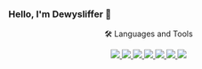 ### Hello, I'm Dewysliffer 👋


<p align="center">🛠️ Languages and Tools</p>
<p align="center">
  <a href="https://skillicons.dev">
    <img src="https://skillicons.dev/icons?i=html,css,js,vue,vite,express,nodejs,npm,webpack&theme=light" />
    <img src="https://skillicons.dev/icons?i=react,nextjs,typescript,supabase" />
    <img src="https://skillicons.dev/icons?i=java,spring,maven,mysql,linux,redis,nginx&theme=light" />
    <img src="https://skillicons.dev/icons?i=kotlin,androidstudio,gradle,sqlite" />
    <img src="https://skillicons.dev/icons?i=go,docker" />
    <img src="https://skillicons.dev/icons?i=python,anaconda,scikitlearn,pytorch,tensorflow,opencv,latex&theme=light" />
    <img src="https://skillicons.dev/icons?i=lua,robloxstudio,discord&theme=light" />
  </a>
</p>
